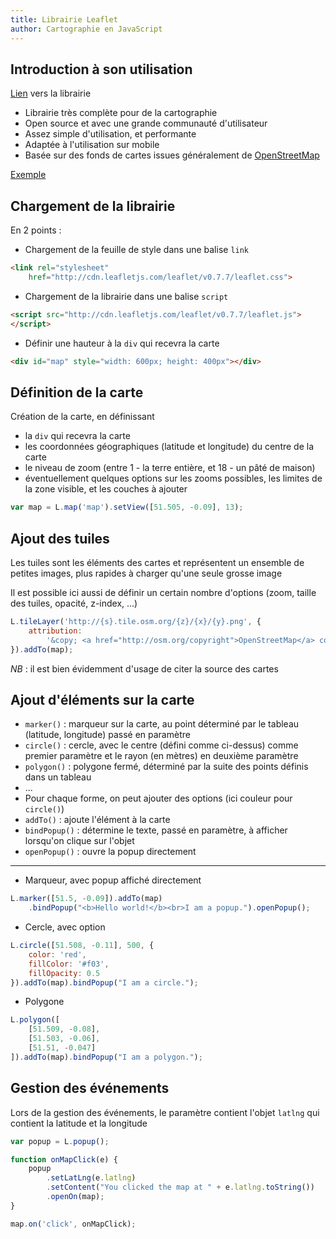 ```yaml
---
title: Librairie Leaflet
author: Cartographie en JavaScript
---
```


## Introduction à son utilisation

[Lien](http://leafletjs.com/) vers la librairie

- Librairie très complète pour de la cartographie
- Open source et avec une grande communauté d'utilisateur
- Assez simple d'utilisation, et performante
- Adaptée à l'utilisation sur mobile
- Basée sur des fonds de cartes issues généralement de [OpenStreetMap](http://openstreetmap.org/) 

[Exemple](../webreporting/exemple-leaflet.html)

## Chargement de la librairie

En 2 points :

- Chargement de la feuille de style dans une balise `link`

```html
<link rel="stylesheet" 
    href="http://cdn.leafletjs.com/leaflet/v0.7.7/leaflet.css">
````

- Chargement de la librairie dans une balise `script`

```html
<script src="http://cdn.leafletjs.com/leaflet/v0.7.7/leaflet.js">
</script>
```

- Définir une hauteur à la `div` qui recevra la carte 

```html
<div id="map" style="width: 600px; height: 400px"></div>
```

## Définition de la carte

Création de la carte, en définissant 

- la `div` qui recevra la carte
- les coordonnées géographiques (latitude et longitude) du centre de la carte
- le niveau de zoom (entre 1 - la terre entière, et 18 - un pâté de maison)
- éventuellement quelques options sur les zooms possibles, les limites de la zone visible, et les couches à ajouter

```js
var map = L.map('map').setView([51.505, -0.09], 13);
```

## Ajout des tuiles 

Les tuiles sont les éléments des cartes et représentent un ensemble de petites images, plus rapides à charger qu'une seule grosse image

Il est possible ici aussi de définir un certain nombre d'options (zoom, taille des tuiles, opacité, z-index, ...)

```js
L.tileLayer('http://{s}.tile.osm.org/{z}/{x}/{y}.png', {
    attribution: 
        '&copy; <a href="http://osm.org/copyright">OpenStreetMap</a> contributors'
}).addTo(map);
```        

*NB* : il est bien évidemment d'usage de citer la source des cartes

## Ajout d'éléments sur la carte

- `marker()` : marqueur sur la carte, au point déterminé par le tableau (latitude, longitude) passé en paramètre
- `circle()` : cercle, avec le centre (défini comme ci-dessus) comme premier paramètre et le rayon (en mètres) en deuxième paramètre
- `polygon()` : polygone fermé, déterminé par la suite des points définis dans un tableau
- ...
- Pour chaque forme, on peut ajouter des options (ici couleur pour `circle()`)
- `addTo()` : ajoute l'élément à la carte
- `bindPopup()` : détermine le texte, passé en paramètre, à afficher lorsqu'on clique sur l'objet
- `openPopup()` : ouvre la popup directement

---

- Marqueur, avec popup affiché directement

```js
L.marker([51.5, -0.09]).addTo(map)
	.bindPopup("<b>Hello world!</b><br>I am a popup.").openPopup();
```

- Cercle, avec option

```js
L.circle([51.508, -0.11], 500, {
	color: 'red',
	fillColor: '#f03',
	fillOpacity: 0.5
}).addTo(map).bindPopup("I am a circle.");
```

- Polygone

```js
L.polygon([
	[51.509, -0.08],
	[51.503, -0.06],
	[51.51, -0.047]
]).addTo(map).bindPopup("I am a polygon.");
```

## Gestion des événements

Lors de la gestion des événements, le paramètre contient l'objet `latlng` qui contient la latitude et la longitude

```js
var popup = L.popup();

function onMapClick(e) {
	popup
        .setLatLng(e.latlng)
        .setContent("You clicked the map at " + e.latlng.toString())
        .openOn(map);
}

map.on('click', onMapClick);
```

